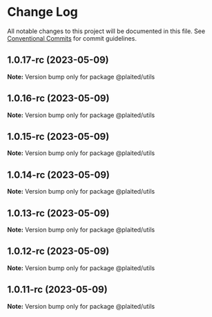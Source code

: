 # Change Log

All notable changes to this project will be documented in this file.
See [Conventional Commits](https://conventionalcommits.org) for commit guidelines.

## 1.0.17-rc (2023-05-09)

**Note:** Version bump only for package @plaited/utils

## 1.0.16-rc (2023-05-09)

**Note:** Version bump only for package @plaited/utils

## 1.0.15-rc (2023-05-09)

**Note:** Version bump only for package @plaited/utils

## 1.0.14-rc (2023-05-09)

**Note:** Version bump only for package @plaited/utils

## 1.0.13-rc (2023-05-09)

**Note:** Version bump only for package @plaited/utils

## 1.0.12-rc (2023-05-09)

**Note:** Version bump only for package @plaited/utils

## 1.0.11-rc (2023-05-09)

**Note:** Version bump only for package @plaited/utils
